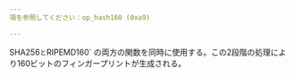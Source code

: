 ```yaml
---
項を参照してください：op_hash160 (0xa9)

---
```

SHA256` と `RIPEMD160` の両方の関数を同時に使用する。この2段階の処理により160ビットのフィンガープリントが生成される。